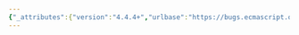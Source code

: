 ```yaml
---
{"_attributes":{"version":"4.4.4+","urlbase":"https://bugs.ecmascript.org/","maintainer":"dherman@mozilla.com"},"bug":{"bug_id":335,"creation_ts":"2012-04-24 02:34:00 -0700","short_desc":"a new Object.setProperty() method","delta_ts":"2012-05-05 13:51:57 -0700","product":"Draft for 6th Edition","component":"new feature","version":"Rev 3: September 23, 2011 Draft","rep_platform":"All","op_sys":"All","bug_status":"RESOLVED","resolution":"WONTFIX","priority":"Normal","bug_severity":"enhancement","everconfirmed":true,"reporter":"pincopalla00","assigned_to":{"uid":"allen","name":"Allen Wirfs-Brock"},"long_desc":[{"commentid":870,"comment_count":0,"who":"pincopalla00","bug_when":"2012-04-24 02:34:07 -0700","thetext":"Hello everyone!\nMy proposal is to implement a new Object method named \"setProperty\" (similar to the Object.defineProperty method) but which uses binary flags instead of a property descriptor object. Here is a possible example:\n\nhttps://developer.mozilla.org/en/JavaScript/Reference/Global_Objects/Object/defineProperty#Example_.232:_a_new_custom_Object.setProperty%28%29_method\n\nIt could be very a very useful possibility if you have to define many properties of an object, because the Object.defineProperty() method is very expensive of code."},{"commentid":871,"comment_count":1,"attachid":"23","who":"pincopalla00","bug_when":"2012-04-24 03:55:43 -0700","thetext":"Created attachment 23\nObject.setProperty() example"},{"commentid":872,"comment_count":2,"who":"pincopalla00","bug_when":"2012-04-24 05:13:35 -0700","thetext":"New link:\n\nhttps://developer.mozilla.org/en/JavaScript/Reference/Global_Objects/Object/defineProperty#Example_.232:_create_a_new_non-native_Object.setProperty%28%29_method"},{"commentid":892,"comment_count":3,"who":{"uid":"allen","name":"Allen Wirfs-Brock"},"bug_when":"2012-05-04 14:47:01 -0700","thetext":"The bit mask was consider and not adopted during the development of ES5.  See http://wiki.ecmascript.org/lib/exe/fetch.php?id=es3.1%3Aes3.1_proposal_working_draft&cache=cache&media=es3.1:rationale_for_es3_1_static_object_methodsaug26.pdf"},{"commentid":896,"comment_count":4,"who":"pincopalla00","bug_when":"2012-05-05 13:51:57 -0700","thetext":"(In reply to comment #3)\n> The bit mask was consider and not adopted during the development of ES5.  See\n> http://wiki.ecmascript.org/lib/exe/fetch.php?id=es3.1%3Aes3.1_proposal_working_draft&cache=cache&media=es3.1:rationale_for_es3_1_static_object_methodsaug26.pdf\n\nYes, of course regarding the Object.defineProperty() method... But, what's about a new faster method, like the Object.setProperty() of my example?\n\n...when you have to define tens of new properties, the actual Object.defineProperty() method is too mutch expensive of code (I know this problem very well).\n\nThe official motivation is that a bitmask is difficult to remember... but... for a developer?? And it would be another, faster method, over and above the Object.defineProperty() method."}],"attachment":{"_attributes":{"isobsolete":"0","ispatch":"0"},"attachid":"23","date":"2012-04-24 03:55:00 -0700","delta_ts":"2012-04-24 03:55:43 -0700","desc":"Object.setProperty() example","filename":"Object.setProperty.html","type":"text/html","size":"4298","attacher":"pincopalla00","data":{"_attributes":{"encoding":"base64"},"_text":"PCFkb2N0eXBlIGh0bWw+CjxodG1sPgo8aGVhZD4KPG1ldGEgaHR0cC1lcXVpdj0iQ29udGVudC1U\neXBlIiBjb250ZW50PSJ0ZXh0L2h0bWw7IGNoYXJzZXQ9VVRGLTgiIC8+Cjx0aXRsZT5PYmplY3Qu\nc2V0UHJvcGVydHkgbWV0aG9kPC90aXRsZT4KPHNjcmlwdCB0eXBlPSJ0ZXh0L2phdmFzY3JpcHQi\nPgovKgoqIDo6IE9iamVjdC5zZXRQcm9wZXJ0eSgpIG1ldGhvZCA6OgoqCiogbk1hc2sgaXMgYSBi\naXRtYXNrOgoqICBmbGFnIDB4MTogcHJvcGVydHkgaXMgZW51bWVyYWJsZSwKKiAgZmxhZyAweDI6\nIHByb3BlcnR5IGlzIGNvbmZpZ3VyYWJsZSwKKiAgZmxhZyAweDQ6IHByb3BlcnR5IGlzIHdyaXRh\nYmxlLAoqICBmbGFnIDB4ODogcHJvcGVydHkgaXMgYWNjZXNzb3IgZGVzY3JpcHRvci4KKiBvT2Jq\nIGlzIHRoZSBvYmplY3Qgb24gd2hpY2ggdG8gZGVmaW5lIHRoZSBwcm9wZXJ0eTsKKiBzS2V5IGlz\nIHRoZSBuYW1lIG9mIHRoZSBwcm9wZXJ0eSB0byBiZSBkZWZpbmVkIG9yIG1vZGlmaWVkOwoqIHZW\nYWxfZkdldCBpcyB0aGUgdmFsdWUgdG8gYXNzaWduIHRvIGEgZGF0YSBkZXNjcmlwdG9yIG9yIHRo\nZSBnZXR0ZXIgZnVuY3Rpb24gdG8gYXNzaWduIHRvIGFuIGFjY2Vzc29yIGRlc2NyaXB0b3IgKGRl\ncGVuZGluZyBvbiB0aGUgYml0bWFzayk7CiogZlNldCBpcyB0aGUgc2V0dGVyIGZ1bmN0aW9uIHRv\nIGFzc2lnbiB0byBhbiBhY2Nlc3NvciBkZXNjcmlwdG9yOwoqCiogQml0bWFzayBwb3NzaWJsZSB2\nYWx1ZXM6CioKKiAgMCAgOiByZWFkb25seSBkYXRhIGRlc2NyaXB0b3IgLSBub3QgY29uZmlndXJh\nYmxlLCBub3QgZW51bWVyYWJsZSAoMDAwMCkuCiogIDEgIDogcmVhZG9ubHkgZGF0YSBkZXNjcmlw\ndG9yIC0gbm90IGNvbmZpZ3VyYWJsZSwgZW51bWVyYWJsZSAoMDAwMSkuCiogIDIgIDogcmVhZG9u\nbHkgZGF0YSBkZXNjcmlwdG9yIC0gY29uZmlndXJhYmxlLCBub3QgZW51bWVyYWJsZSAoMDAxMCku\nCiogIDMgIDogcmVhZG9ubHkgZGF0YSBkZXNjcmlwdG9yIC0gY29uZmlndXJhYmxlLCBlbnVtZXJh\nYmxlICgwMDExKS4KKiAgNCAgOiB3cml0YWJsZSBkYXRhIGRlc2NyaXB0b3IgLSBub3QgY29uZmln\ndXJhYmxlLCBub3QgZW51bWVyYWJsZSAoMDEwMCkuCiogIDUgIDogd3JpdGFibGUgZGF0YSBkZXNj\ncmlwdG9yIC0gbm90IGNvbmZpZ3VyYWJsZSwgZW51bWVyYWJsZSAoMDEwMSkuCiogIDYgIDogd3Jp\ndGFibGUgZGF0YSBkZXNjcmlwdG9yIC0gY29uZmlndXJhYmxlLCBub3QgZW51bWVyYWJsZSAoMDEx\nMCkuCiogIDcgIDogd3JpdGFibGUgZGF0YSBkZXNjcmlwdG9yIC0gY29uZmlndXJhYmxlLCBlbnVt\nZXJhYmxlICgwMTExKS4KKiAgOCAgOiBhY2Nlc3NvciBkZXNjcmlwdG9yIC0gbm90IGNvbmZpZ3Vy\nYWJsZSwgbm90IGVudW1lcmFibGUgKDEwMDApLgoqICA5ICA6IGFjY2Vzc29yIGRlc2NyaXB0b3Ig\nLSBub3QgY29uZmlndXJhYmxlLCBlbnVtZXJhYmxlICgxMDAxKS4KKiAgMTAgOiBhY2Nlc3NvciBk\nZXNjcmlwdG9yIC0gY29uZmlndXJhYmxlLCBub3QgZW51bWVyYWJsZSAoMTAxMCkuCiogIDExIDog\nYWNjZXNzb3IgZGVzY3JpcHRvciAtIGNvbmZpZ3VyYWJsZSwgZW51bWVyYWJsZSAoMTAxMSkuCioK\nKiAgTm90ZTogSWYgdGhlIGZsYWcgMHg4IGlzIHNldHRlZCB0byAiZGF0YSBkZXNjcmlwdG9yIiB0\naGUgZlNldCBhcmd1bWVudCB3aWxsIGJlIGlnbm9yZWQuCiogICAgICAgIElmIHRoZSBmbGFnIDB4\nOCBpcyBzZXR0ZWQgdG8gImFjY2Vzc29yIGRlc2NyaXB0b3IiIHRoZSBmbGFnIDB4NCAoIndyaXRh\nYmxlIikgd2lsbCBiZSBpZ25vcmVkLgoqLwoKbmV3IChmdW5jdGlvbigpIHsKICB2YXIgb0Rlc2Mg\nPSB0aGlzOwogIE9iamVjdC5zZXRQcm9wZXJ0eSA9IGZ1bmN0aW9uIChuTWFzaywgb09iaiwgc0tl\neSwgdlZhbF9mR2V0LCBmU2V0KSB7CiAgICBpZiAobk1hc2sgJiA4KSB7CiAgICAgIC8vIGRhdGEg\nZGVzY3JpcHRvcgogICAgICBpZiAodlZhbF9mR2V0KSB7CiAgICAgICAgb0Rlc2MuZ2V0ID0gdlZh\nbF9mR2V0OwogICAgICB9IGVsc2UgewogICAgICAgIGRlbGV0ZSBvRGVzYy5nZXQ7CiAgICAgIH0K\nICAgICAgaWYgKGZTZXQpIHsKICAgICAgICBvRGVzYy5zZXQgPSBmU2V0OwogICAgICB9IGVsc2Ug\newogICAgICAgIGRlbGV0ZSBvRGVzYy5zZXQ7CiAgICAgIH0KICAgICAgZGVsZXRlIG9EZXNjLnZh\nbHVlOwogICAgICBkZWxldGUgb0Rlc2Mud3JpdGFibGU7CiAgICB9IGVsc2UgewogICAgICAvLyBh\nY2Nlc3NvciBkZXNjcmlwdG9yCiAgICAgIGlmIChhcmd1bWVudHMubGVuZ3RoID4gMykgewogICAg\nICAgIG9EZXNjLnZhbHVlID0gdlZhbF9mR2V0OwogICAgICB9IGVsc2UgewogICAgICAgIGRlbGV0\nZSBvRGVzYy52YWx1ZTsKICAgICAgfQogICAgICBvRGVzYy53cml0YWJsZSA9IEJvb2xlYW4obk1h\nc2sgJiA0KTsKICAgICAgZGVsZXRlIG9EZXNjLmdldDsKICAgICAgZGVsZXRlIG9EZXNjLnNldDsK\nICAgIH0KICAgIG9EZXNjLmVudW1lcmFibGUgPSBCb29sZWFuKG5NYXNrICYgMSk7CiAgICBvRGVz\nYy5jb25maWd1cmFibGUgPSBCb29sZWFuKG5NYXNrICYgMik7CiAgICBPYmplY3QuZGVmaW5lUHJv\ncGVydHkob09iaiwgc0tleSwgb0Rlc2MpOwogIHJldHVybiBvT2JqOwogIH07Cn0pKCk7CgovLyBj\ncmVhdGluZyBhIG5ldyBlbXB0eSBvYmplY3QKdmFyIG15T2JqID0ge307CgovLyBhZGRpbmcgYSB3\ncml0YWJsZSBkYXRhIGRlc2NyaXB0b3IgLSBub3QgY29uZmlndXJhYmxlLCBub3QgZW51bWVyYWJs\nZQpPYmplY3Quc2V0UHJvcGVydHkoNCwgbXlPYmosICJteU51bWJlciIsIDI1KTsKCi8vIGFkZGlu\nZyBhIHJlYWRvbmx5IGRhdGEgZGVzY3JpcHRvciAtIG5vdCBjb25maWd1cmFibGUsIGVudW1lcmFi\nbGUKT2JqZWN0LnNldFByb3BlcnR5KDEsIG15T2JqLCAibXlTdHJpbmciLCAiSGVsbG8gd29ybGQh\nIik7CgovLyBhZGRpbmcgYW4gYWNjZXNzb3IgZGVzY3JpcHRvciAtIG5vdCBjb25maWd1cmFibGUs\nIGVudW1lcmFibGUKT2JqZWN0LnNldFByb3BlcnR5KDksIG15T2JqLCAibXlBcnJheSIsIGZ1bmN0\naW9uKCkgewogIGZvciAodmFyIGlCaXQgPSAwLCBpRmxhZyA9IDEsIGFCb29sQXJyID0gW2ZhbHNl\nXTsKICAgICAgICBpRmxhZyA8IHRoaXMubXlOdW1iZXIgKyAxIHx8ICh0aGlzLm15TnVtYmVyICYg\naUZsYWcpOyBpRmxhZyA9IGlGbGFnIDw8IDEpIHsKICAgIGFCb29sQXJyW2lCaXQrK10gPSBCb29s\nZWFuKHRoaXMubXlOdW1iZXIgJiBpRmxhZyk7CiAgfQogIHJldHVybiBhQm9vbEFycjsKfSwgZnVu\nY3Rpb24oYU5ld01hc2spIHsKICBmb3IgKHZhciBuTmV3ID0gMCwgaUJpdCA9IDA7IGlCaXQgPCBh\nTmV3TWFzay5sZW5ndGg7IGlCaXQrKykgewogICAgbk5ldyB8PSBCb29sZWFuKGFOZXdNYXNrW2lC\naXRdKSA8PCBpQml0OwogIH0KICB0aGlzLm15TnVtYmVyID0gbk5ldzsKfSk7CgovLyBhZGRpbmcg\nYSB3cml0YWJsZSBkYXRhIGRlc2NyaXB0b3IgKHVuZGVmaW5lZCB2YWx1ZSkgLSBjb25maWd1cmFi\nbGUsIGVudW1lcmFibGUKT2JqZWN0LnNldFByb3BlcnR5KDcsIG15T2JqLCAibXlVbmRlZmluZWQi\nKTsKCi8vIGFkZGluZyBhbiBhY2Nlc3NvciBkZXNjcmlwdG9yIChvbmx5IGdldHRlcikgLSBjb25m\naWd1cmFibGUsIGVudW1lcmFibGUKT2JqZWN0LnNldFByb3BlcnR5KDExLCBteU9iaiwgIm15RGF0\nZSIsIGZ1bmN0aW9uKCkgeyByZXR1cm4gbmV3IERhdGUoKTsgfSk7CgovLyBhZGRpbmcgYW4gYWNj\nZXNzb3IgZGVzY3JpcHRvciAob25seSBzZXR0ZXIpIC0gbm90IGNvbmZpZ3VyYWJsZSwgbm90IGVu\ndW1lcmFibGUKT2JqZWN0LnNldFByb3BlcnR5KDgsIG15T2JqLCAibXlBbGVydCIsIG51bGwsIGZ1\nbmN0aW9uKHNUeHQpIHsgYWxlcnQoc1R4dCk7IH0pOwoKbXlPYmoubXlBbGVydCA9IG15T2JqLm15\nRGF0ZS50b0xvY2FsZVN0cmluZygpICsgIlxuXG4iICsgbXlPYmoubXlTdHJpbmcgKwogICAgICAi\nXG5UaGUgbnVtYmVyICIgKyBteU9iai5teU51bWJlciArICIgcmVwcmVzZW50cyB0aGUgZm9sbG93\naW5nIGJpdG1hc2s6ICIgKwogICAgICBteU9iai5teUFycmF5LmpvaW4oIiwgIikgKyAiLiI7Cgov\nLyBsaXN0aW5nIHRoZSBlbnVtZXJhYmxlIHByb3BlcnRpZXMKdmFyIHNMaXN0ID0gIkhlcmUgYXJl\nIHRoZSBlbnVtZXJhYmxlIHByb3BlcnRpZXMgb2YgbXlPYmogb2JqZWN0OlxuIjsKZm9yICh2YXIg\nc1Byb3AgaW4gbXlPYmopIHsKICAgIHNMaXN0ICs9ICJcbm15T2JqLiIgKyBzUHJvcCArICIgPT4g\nIiArIG15T2JqW3NQcm9wXSArICI7Igp9CgphbGVydChzTGlzdCk7Cjwvc2NyaXB0Pgo8L2hlYWQ+\nCjxib2R5PjwvYm9keT4KPC9odG1sPgo=\n"}}}}
---
```

